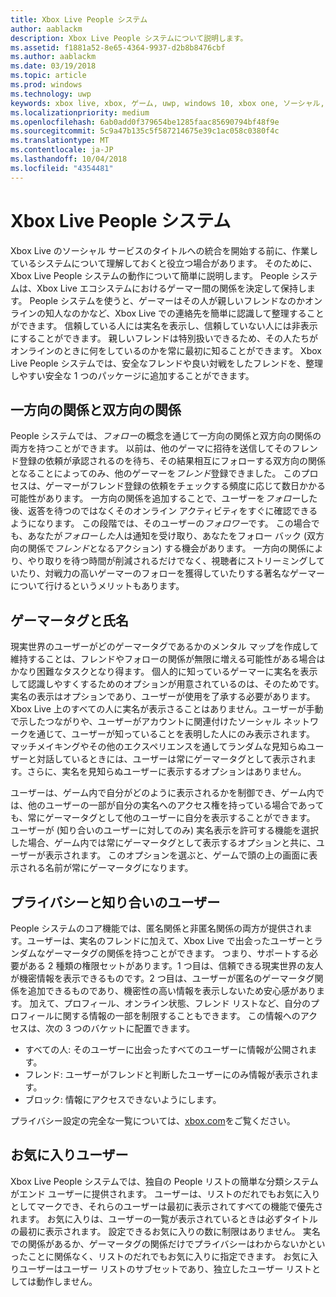 ```yaml
---
title: Xbox Live People システム
author: aablackm
description: Xbox Live People システムについて説明します。
ms.assetid: f1881a52-8e65-4364-9937-d2b8b8476cbf
ms.author: aablackm
ms.date: 03/19/2018
ms.topic: article
ms.prod: windows
ms.technology: uwp
keywords: xbox live, xbox, ゲーム, uwp, windows 10, xbox one, ソーシャル, People システム, フレンド
ms.localizationpriority: medium
ms.openlocfilehash: 6ab0add0f379654be1285faac85690794bf48f9e
ms.sourcegitcommit: 5c9a47b135c5f587214675e39c1ac058c0380f4c
ms.translationtype: MT
ms.contentlocale: ja-JP
ms.lasthandoff: 10/04/2018
ms.locfileid: "4354481"
---
```

# <a name="xbox-live-people-system"></a>Xbox Live People システム

Xbox Live のソーシャル サービスのタイトルへの統合を開始する前に、作業しているシステムについて理解しておくと役立つ場合があります。 そのために、Xbox Live People システムの動作について簡単に説明します。 People システムは、Xbox Live エコシステムにおけるゲーマー間の関係を決定して保持します。 People システムを使うと、ゲーマーはその人が親しいフレンドなのかオンラインの知人なのかなど、Xbox Live での連絡先を簡単に認識して整理することができます。 信頼している人には実名を表示し、信頼していない人には非表示にすることができます。 親しいフレンドは特別扱いできるため、その人たちがオンラインのときに何をしているのかを常に最初に知ることができます。 Xbox Live People システムでは、安全なフレンドや良い対戦をしたフレンドを、整理しやすい安全な 1 つのパッケージに追加することができます。

## <a name="one-and-two-way-relationships"></a>一方向の関係と双方向の関係

People システムでは、*フォロー*の概念を通じて一方向の関係と双方向の関係の両方を持つことができます。 以前は、他のゲーマに招待を送信してそのフレンド登録の依頼が承認されるのを待ち、その結果相互にフォローする双方向の関係となることによってのみ、他のゲーマーを*フレンド*登録できました。 このプロセスは、ゲーマーがフレンド登録の依頼をチェックする頻度に応じて数日かかる可能性があります。 一方向の関係を追加することで、ユーザーを*フォロー*した後、返答を待つのではなくそのオンライン アクティビティをすぐに確認できるようになります。 この段階では、そのユーザーの*フォロワー*です。 この場合でも、あなたが*フォローした*人は通知を受け取り、あなたをフォロー バック (双方向の関係で*フレンド*となるアクション) する機会があります。 一方向の関係により、やり取りを待つ時間が削減されるだけでなく、視聴者にストリーミングしていたり、対戦力の高いゲーマーのフォローを獲得していたりする著名なゲーマーについて行けるというメリットもあります。

## <a name="gametags-and-real-names"></a>ゲーマータグと氏名

現実世界のユーザーがどのゲーマータグであるかのメンタル マップを作成して維持することは、フレンドやフォローの関係が無限に増える可能性がある場合はかなり困難なタスクとなり得ます。 個人的に知っているゲーマーに実名を表示して認識しやすくするためのオプションが用意されているのは、そのためです。 実名の表示はオプションであり、ユーザーが使用を了承する必要があります。 Xbox Live 上のすべての人に実名が表示さることはありません。ユーザーが手動で示したつながりや、ユーザーがアカウントに関連付けたソーシャル ネットワークを通じて、ユーザーが知っていることを表明した人にのみ表示されます。 マッチメイキングやその他のエクスペリエンスを通してランダムな見知らぬユーザーと対話しているときには、ユーザーは常にゲーマータグとして表示されます。さらに、実名を見知らぬユーザーに表示するオプションはありません。

ユーザーは、ゲーム内で自分がどのように表示されるかを制御でき、ゲーム内では、他のユーザーの一部が自分の実名へのアクセス権を持っている場合であっても、常にゲーマータグとして他のユーザーに自分を表示することができます。 ユーザーが (知り合いのユーザーに対してのみ) 実名表示を許可する機能を選択した場合、ゲーム内では常にゲーマータグとして表示するオプションと共に、ユーザーが表示されます。 このオプションを選ぶと、ゲームで頭の上の画面に表示される名前が常にゲーマータグになります。

## <a name="privacy-and-people-i-know"></a>プライバシーと知り合いのユーザー

People システムのコア機能では、匿名関係と非匿名関係の両方が提供されます。ユーザーは、実名のフレンドに加えて、Xbox Live で出会ったユーザーとランダムなゲーマータグの関係を持つことができます。 つまり、サポートする必要がある 2 種類の権限セットがあります。1 つ目は、信頼できる現実世界の友人が機密情報を表示できるものです。2 つ目は、ユーザーが匿名のゲーマータグ関係を追加できるものであり、機密性の高い情報を表示しないため安心感があります。
加えて、プロフィール、オンライン状態、フレンド リストなど、自分のプロフィールに関する情報の一部を制限することもできます。 この情報へのアクセスは、次の 3 つのバケットに配置できます。

- すべての人: そのユーザーに出会ったすべてのユーザーに情報が公開されます。
- フレンド: ユーザーがフレンドと判断したユーザーにのみ情報が表示されます。
- ブロック: 情報にアクセスできないようにします。

プライバシー設定の完全な一覧については、[xbox.com](https://account.xbox.com/Settings)をご覧ください。

## <a name="favorite-people"></a>お気に入りユーザー

Xbox Live People システムでは、独自の People リストの簡単な分類システムがエンド ユーザーに提供されます。 ユーザーは、リストのだれでもお気に入りとしてマークでき、それらのユーザーは最初に表示されてすべての機能で優先されます。 お気に入りは、ユーザーの一覧が表示されているときは必ずタイトルの最初に表示されます。 設定できるお気に入りの数に制限はありません。 実名での関係があるか、ゲーマータグの関係だけでプライバシーはわからないかといったことに関係なく、リストのだれでもお気に入りに指定できます。 お気に入りユーザーはユーザー リストのサブセットであり、独立したユーザー リストとしては動作しません。
